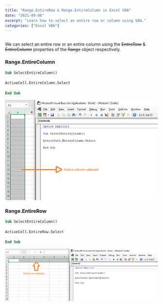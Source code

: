 ```yaml
---
title: "Range.EntireRow & Range.EntireColumn in Excel VBA"
date: "2021-09-06"
excerpt: "Learn how to select an entire row or column using VBA."
categories: ["Excel VBA"]
---
```


```toc

```

We can select an entire row or an entire column using the ~~EntireRow~~ & ~~EntireColumn~~ properties of the ~~Range~~ object respectively.

### Range.EntireColumn

```vb {numberLines}
Sub SelectEntireColumn()

ActiveCell.EntireColumn.Select

End Sub
```

![Entire Column](../images/vbaEntire/entireColumn.png)

### Range.EntireRow

```vb {numberLines}
Sub SelectEntireColumn()

ActiveCell.EntireRow.Select

End Sub
```

![Entire Row](../images/vbaEntire/entireRow.png)
